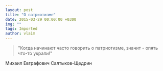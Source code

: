 ```yaml
---
layout: post
title: "О патриотизме"
date: 2015-03-29 00:00:00 +0300
img: ""
tags: Imported
author: vlaim
---
```


> "Когда начинают часто говорить о патриотизме, значит - опять что-то украли!"

Михаил Евграфович Салтыков-Щедрин